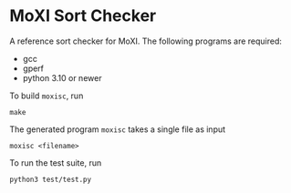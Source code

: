 # MoXI Sort Checker

A reference sort checker for MoXI. The following programs are required:

- gcc
- gperf
- python 3.10 or newer

To build `moxisc`, run

    make

The generated program `moxisc` takes a single file as input

    moxisc <filename>

To run the test suite, run

    python3 test/test.py